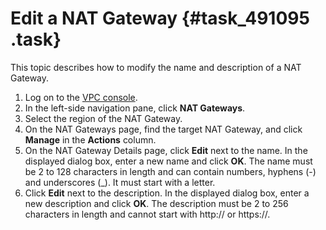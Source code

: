 # Edit a NAT Gateway {#task_491095 .task}

This topic describes how to modify the name and description of a NAT Gateway.

1.  Log on to the [VPC console](https://partners-intl.aliyun.com/login-required#/vpc).
2.  In the left-side navigation pane, click **NAT Gateways**.
3.  Select the region of the NAT Gateway.
4.  On the NAT Gateways page, find the target NAT Gateway, and click **Manage** in the **Actions** column.
5.   On the NAT Gateway Details page, click **Edit** next to the name. In the displayed dialog box, enter a new name and click **OK**. The name must be 2 to 128 characters in length and can contain numbers, hyphens \(-\) and underscores \(\_\). It must start with a letter.
6.   Click **Edit** next to the description. In the displayed dialog box, enter a new description and click **OK**. The description must be 2 to 256 characters in length and cannot start with http:// or https://.

